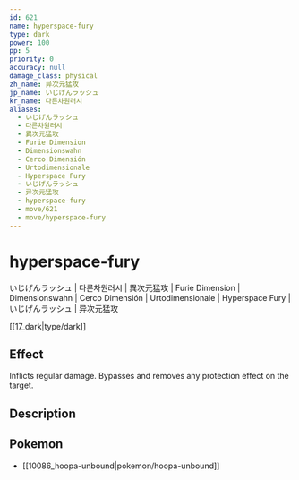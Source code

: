 ```yaml
---
id: 621
name: hyperspace-fury
type: dark
power: 100
pp: 5
priority: 0
accuracy: null
damage_class: physical
zh_name: 异次元猛攻
jp_name: いじげんラッシュ
kr_name: 다른차원러시
aliases:
  - いじげんラッシュ
  - 다른차원러시
  - 異次元猛攻
  - Furie Dimension
  - Dimensionswahn
  - Cerco Dimensión
  - Urtodimensionale
  - Hyperspace Fury
  - いじげんラッシュ
  - 异次元猛攻
  - hyperspace-fury
  - move/621
  - move/hyperspace-fury
---
```

# hyperspace-fury
    
いじげんラッシュ | 다른차원러시 | 異次元猛攻 | Furie Dimension | Dimensionswahn | Cerco Dimensión | Urtodimensionale | Hyperspace Fury | いじげんラッシュ | 异次元猛攻

[[17_dark|type/dark]]

## Effect

Inflicts regular damage.  Bypasses and removes any protection effect on the target.

## Description



## Pokemon

- [[10086_hoopa-unbound|pokemon/hoopa-unbound]]

